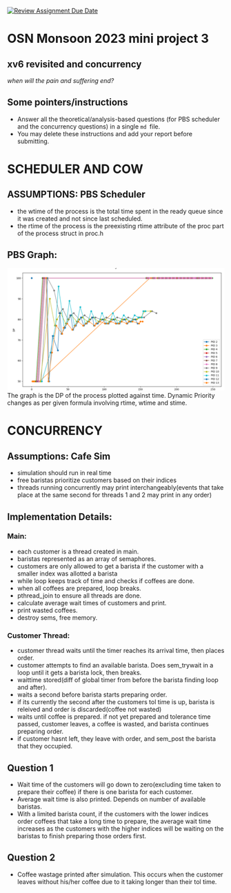 [![Review Assignment Due Date](https://classroom.github.com/assets/deadline-readme-button-24ddc0f5d75046c5622901739e7c5dd533143b0c8e959d652212380cedb1ea36.svg)](https://classroom.github.com/a/JH3nieSp)
# OSN Monsoon 2023 mini project 3
## xv6 revisited and concurrency

*when will the pain and suffering end?*

## Some pointers/instructions

- Answer all the theoretical/analysis-based questions (for PBS scheduler and the concurrency questions) in a single `md `file.
- You may delete these instructions and add your report before submitting. 


# SCHEDULER AND COW
## ASSUMPTIONS: PBS Scheduler
- the wtime of the process is the total time spent in the ready queue since it was created and not since last scheduled.
- the rtime of the process is the preexisting rtime attribute of the proc part of the process struct in proc.h

## PBS Graph:
![image](pbs_graph.png)
The graph is the DP of the process plotted against time. Dynamic Priority changes as per given formula involving rtime, wtime and stime.

# CONCURRENCY
## Assumptions: Cafe Sim
- simulation should run in real time
- free baristas prioritize customers based on their indices
- threads running concurrently may print interchangeably(events that take place at the same second for threads 1 and 2 may print in any order)

## Implementation Details:

### Main:
- each customer is a thread created in main.
- baristas represented as an array of semaphores. 
- customers are only allowed to get a barista if the customer with a smaller index was allotted a barista
- while loop keeps track of time and checks if coffees are done.
- when all coffees are prepared, loop breaks.
- pthread_join to ensure all threads are done.
- calculate average wait times of customers and print.
- print wasted coffees.
- destroy sems, free memory.

### Customer Thread:
- customer thread waits until the timer reaches its arrival time, then places order.
- customer attempts to find an available barista. Does sem_trywait in a loop until it gets a barista lock, then breaks.
- waittime stored(diff of global timer from before the barista finding loop and after).
- waits a second before barista starts preparing order.
- if its currently the second after the customers tol time is up, barista is releived and order is discarded(coffee not wasted)
- waits until coffee is prepared. if not yet prepared and tolerance time passed, customer leaves, a coffee is wasted, and barista continues preparing order.
- if customer hasnt left, they leave with order, and sem_post the barista that they occupied.


## Question 1
- Wait time of the customers will go down to zero(excluding time taken to prepare their coffee) if there is one barista for each customer. 
- Average wait time is also printed. Depends on number of available baristas. 
- With a limited barista count, if the customers with the lower indices order coffees that take a long time to prepare, the average wait time increases as the customers with the higher indices will be waiting on the baristas to finish preparing those orders first.

## Question 2
- Coffee wastage printed after simulation. This occurs when the customer leaves without his/her coffee due to it taking longer than their tol time.